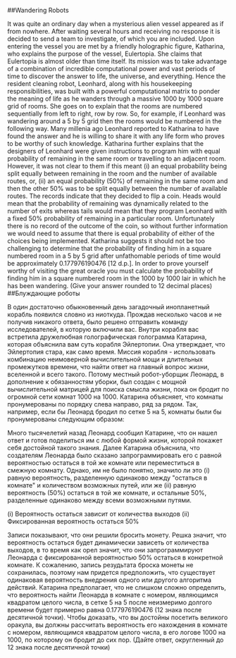 ##Wandering Robots

It was quite an ordinary day when a mysterious alien vessel appeared as if from nowhere. After waiting several hours and receiving no response it is decided to send a team to investigate, of which you are included. Upon entering the vessel you are met by a friendly holographic figure, Katharina, who explains the purpose of the vessel, Eulertopia.
She claims that Eulertopia is almost older than time itself. Its mission was to take advantage of a combination of incredible computational power and vast periods of time to discover the answer to life, the universe, and everything. Hence the resident cleaning robot, Leonhard, along with his housekeeping responsibilities, was built with a powerful computational matrix to ponder the meaning of life as he wanders through a massive 1000 by 1000 square grid of rooms. She goes on to explain that the rooms are numbered sequentially from left to right, row by row. So, for example, if Leonhard was wandering around a 5 by 5 grid then the rooms would be numbered in the following way.
Many millenia ago Leonhard reported to Katharina to have found the answer and he is willing to share it with any life form who proves to be worthy of such knowledge.
Katharina further explains that the designers of Leonhard were given instructions to program him with equal probability of remaining in the same room or travelling to an adjacent room. However, it was not clear to them if this meant (i) an equal probability being split equally between remaining in the room and the number of available routes, or, (ii) an equal probability (50%) of remaining in the same room and then the other 50% was to be split equally between the number of available routes.
The records indicate that they decided to flip a coin. Heads would mean that the probability of remaining was dynamically related to the number of exits whereas tails would mean that they program Leonhard with a fixed 50% probability of remaining in a particular room. Unfortunately there is no record of the outcome of the coin, so without further information we would need to assume that there is equal probability of either of the choices being implemented.
Katharina suggests it should not be too challenging to determine that the probability of finding him in a square numbered room in a 5 by 5 grid after unfathomable periods of time would be approximately 0.177976190476 [12 d.p.].
In order to prove yourself worthy of visiting the great oracle you must calculate the probability of finding him in a square numbered room in the 1000 by 1000 lair in which he has been wandering.
(Give your answer rounded to 12 decimal places)
##Блуждающие роботы

В один достаточно обыкновенный день загадочный инопланетный корабль появился словно из ниоткуда. Прождав несколько часов и не получив никакого ответа, было решено отправить команду исследователей, в которую включили вас. Внутри корабля вас встретила дружелюбная голографическая голограмма Катарина, которая объяснила вам суть корабля Эйлертопии.
Она утверждает, что Эйлертопия стара, как само время. Миссия корабля - использовать комбинацию неимоверной вычислительной мощи и длительных промежутков времени, что найти ответ на главный вопрос жизни, вселенной и всего такого. Потому местный робот-уборщик Леонард, в дополнение к обязанностям уборки, был создан с мощной вычислительной матрицей для поиска смысла жизни, пока он бродит по огромной сети комнат 1000 на 1000. Катарина объясняет, что комнаты пронумерованы по порядку слева направо, ряд за рядом. Так, например, если бы Леонард бродил по сетке 5 на 5, комнаты были бы пронумерованы следующим образом:


Много тысячелетий назад Леонард сообщил Катарине, что он нашел ответ и готов поделиться им с любой формой жизни, которой покажет себя достойной такого знания.
Далее Катарина объяснила, что создателям Леонарда было сказано запрограммировать его с равной вероятностью остаться в той же комнате или переместиться в смежную комнату. Однако, им не было понятно, значило ли это (i) равную вероятность, разделенную одинаково между "остаться в комнате" и количеством возможных путей, или же (ii) равную вероятность (50%) остаться в той же комнате, и остальные 50%, разделенные одинаково между всеми возможными путями.



(i) Вероятность остаться зависит от количества выходов
(ii) Фиксированная вероятность остаться 50%

Записи показывают, что они решили бросить монету. Решка значит, что вероятность остаться будет динамически зависеть от количества выходов, в то время как орел значит, что они запрограммируют Леонарда с фиксированной вероятностью 50% остаться в конкретной комнате. К сожалению, запись резудьтата броска монеты не сохранилась, поэтому нам придется предположить, что существует одинаковая вероятность внедрения одного или другого алгоритма действий.
Катарина предполагает, что не слишком сложно определить, что вероятность найти Леонарда в комнате с номером, являющимся квадратом целого числа, в сетке 5 на 5 после неизмеримо долгого времени будет примерно равна 0.177976190476 (12 знака после десятичной точки).
Чтобы доказать, что вы достойны посетить великого оракула, вы должны рассчитать вероятность его нахождения в комнате с номером, являющимся квадратом целого числа, в его логове 1000 на 1000, по которому он бродит до сих пор.
(Дайте ответ, округленный до 12 знака после десятичной точки)

